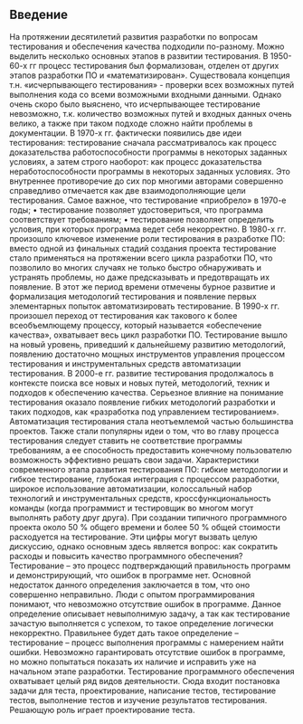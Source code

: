## Введение

На протяжении десятилетий развития разработки по вопросам тестирования и обеспечения качества подходили по-разному. Можно выделить несколько основных этапов в развитии тестирования. 
В 1950-60-х гг процесс тестирования был формализован, отделен от других этапов разработки ПО и «математизирован». Существовала концепция т.н. «исчерпывающего тестирования» - проверки всех возможных путей выполнения кода со всеми возможными входными данными. Однако очень скоро было выяснено, что исчерпывающее тестирование невозможно, т.к. количество возможных путей и входных данных очень велико, а также при таком подходе сложно найти проблемы в документации.
В 1970-х гг. фактически появились две идеи тестирования: тестирование сначала рассматривалось как процесс доказательства работоспособности программы в некоторых заданных условиях, а затем строго наоборот: как процесс доказательства неработоспособности программы в некоторых заданных условиях. Это внутреннее противоречие до сих пор многими авторами совершенно справедливо отмечается как две взаимодополняющие цели тестирования. 
Самое важное, что тестирование «приобрело» в 1970-е годы;
•	тестирование позволяет удостовериться, что программа соответствует требованиям;
•	тестирование позволяет определить условия, при которых программа ведет себя некорректно.
В 1980-х гг. произошло ключевое изменение роли тестирования в разработке ПО: вместо одной из финальных стадий создания проекта тестирование стало применяться на протяжении всего цикла разработки ПО, что позволило во многих случаях не только быстро обнаруживать и устранять проблемы, но даже предсказывать и предотвращать их появление. В этот же период времени отмечены бурное развитие и формализация методологий тестирования и появление первых элементарных попыток автоматизировать тестирование.
В 1990-х гг. произошел переход от тестирования как такового к более всеобъемлющему процессу, который называется «обеспечение качества», охватывает весь цикл разработки ПО. Тестирование вышло на новый уровень, приведший к дальнейшему развитию методологий, появлению достаточно мощных инструментов управления процессом тестирования и инструментальных средств автоматизации тестирования.
В 2000-е гг. развитие тестирования продолжалось в контексте поиска все новых и новых путей, методологий, техник и подходов к обеспечению качества. Серьезное влияние на понимание тестирования оказало появление гибких методологий разработки и таких подходов, как «разработка под управлением тестированием». Автоматизация тестирования стала неотъемлемой частью большинства проектов. Также стали популярны идеи о том, что во главу процесса тестирования следует ставить не соответствие программы требованиям, а ее способность предоставить конечному пользователю возможность эффективно решать свои задачи.
Характеристики современного этапа развития тестирования ПО: гибкие методологии и гибкое тестирование, глубокая интеграция с процессом разработки, широкое использование автоматизации, колоссальный набор технологий и инструментальных средств, кроссфункциональность команды (когда программист и тестировщик во многом могут выполнять работу друг друга).
При создании типичного программного проекта около 50 % общего времени и более 50 % общей стоимости расходуется на тестирование. Эти цифры могут вызвать целую дискуссию, однако основным здесь является вопрос: как сократить расходы и повысить качество программного обеспечения?
Тестирование – это процесс подтверждающий правильность программ и демонстрирующий, что ошибок в программе нет. Основной недостаток данного определения заключается в том, что оно совершенно неправильно. Люди с опытом программирования понимают, что невозможно отсутствие ошибок в программе. Данное определение описывает невыполнимую задачу, а так как тестирование зачастую выполняется с успехом, то такое определение логически некорректно. Правильнее будет дать такое определение – тестирование – процесс выполнения программы с намерением найти ошибки.
Невозможно гарантировать отсутствие ошибок в программе, но можно попытаться показать их наличие и исправить уже на начальном этапе разработки.
Тестирование программного обеспечения охватывает целый ряд видов деятельности. Сюда входит постановка задачи для теста, проектирование, написание тестов, тестирование тестов, выполнение тестов и изучение результатов тестирования. Решающую роль играет проектирование теста.

















